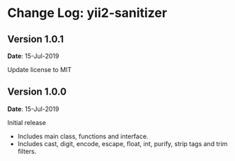 Change Log: yii2-sanitizer
========================
## Version 1.0.1

**Date**: 15-Jul-2019

Update license to MIT

## Version 1.0.0

**Date**: 15-Jul-2019

Initial release
- Includes main class, functions and interface.
- Includes cast, digit, encode, escape, float, int, purify, strip tags and trim filters.